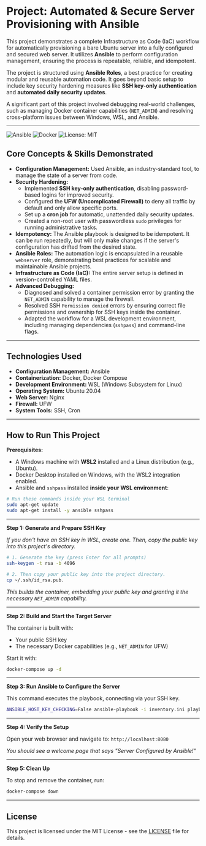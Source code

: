 # Project: Automated & Secure Server Provisioning with Ansible

This project demonstrates a complete Infrastructure as Code (IaC) workflow for automatically provisioning a bare Ubuntu server into a fully configured and secured web server. It utilizes **Ansible** to perform configuration management, ensuring the process is repeatable, reliable, and idempotent.

The project is structured using **Ansible Roles**, a best practice for creating modular and reusable automation code. It goes beyond basic setup to include key security hardening measures like **SSH key-only authentication** and **automated daily security updates**.

A significant part of this project involved debugging real-world challenges, such as managing Docker container capabilities (`NET_ADMIN`) and resolving cross-platform issues between Windows, WSL, and Ansible.

---

![Ansible](https://img.shields.io/badge/ansible-automation-blue)
![Docker](https://img.shields.io/badge/docker-provisioning-lightblue)
![License: MIT](https://img.shields.io/badge/license-MIT-green)


## Core Concepts & Skills Demonstrated

*   **Configuration Management:** Used Ansible, an industry-standard tool, to manage the state of a server from code.
*   **Security Hardening:**
    *   Implemented **SSH key-only authentication**, disabling password-based logins for improved security.
    *   Configured the **UFW (Uncomplicated Firewall)** to deny all traffic by default and only allow specific ports.
    *   Set up a **cron job** for automatic, unattended daily security updates.
    *   Created a non-root user with passwordless `sudo` privileges for running administrative tasks.
*   **Idempotency:** The Ansible playbook is designed to be idempotent. It can be run repeatedly, but will only make changes if the server's configuration has drifted from the desired state.
*   **Ansible Roles:** The automation logic is encapsulated in a reusable `webserver` role, demonstrating best practices for scalable and maintainable Ansible projects.
*   **Infrastructure as Code (IaC):** The entire server setup is defined in version-controlled YAML files.
*   **Advanced Debugging:**
    *   Diagnosed and solved a container permission error by granting the `NET_ADMIN` capability to manage the firewall.
    *   Resolved SSH `Permission denied` errors by ensuring correct file permissions and ownership for SSH keys inside the container.
    *   Adapted the workflow for a WSL development environment, including managing dependencies (`sshpass`) and command-line flags.

---

## Technologies Used

*   **Configuration Management:** Ansible
*   **Containerization:** Docker, Docker Compose
*   **Development Environment:** WSL (Windows Subsystem for Linux)
*   **Operating System:** Ubuntu 20.04
*   **Web Server:** Nginx
*   **Firewall:** UFW
*   **System Tools:** SSH, Cron

---

## How to Run This Project

**Prerequisites:**
* A Windows machine with **WSL2** installed and a Linux distribution (e.g., Ubuntu).
* Docker Desktop installed on Windows, with the WSL2 integration enabled.
* Ansible and `sshpass` installed **inside your WSL environment**:

```bash
# Run these commands inside your WSL terminal
sudo apt-get update
sudo apt-get install -y ansible sshpass
```
---

**Step 1: Generate and Prepare SSH Key**

_If you don't have an SSH key in WSL, create one. Then, copy the public key into this project's directory._

```bash
# 1. Generate the key (press Enter for all prompts)
ssh-keygen -t rsa -b 4096
```

```bash
# 2. Then copy your public key into the project directory.
cp ~/.ssh/id_rsa.pub.
```

_This builds the container, embedding your public key and granting it the necessary `NET_ADMIN` capability._

---

**Step 2: Build and Start the Target Server**

The container is built with:
* Your public SSH key
* The necessary Docker capabilities (e.g., `NET_ADMIN` for UFW)

Start it with:
```bash
docker-compose up -d
```

---

**Step 3: Run Ansible to Configure the Server**

This command executes the playbook, connecting via your SSH key.

```bash
ANSIBLE_HOST_KEY_CHECKING=False ansible-playbook -i inventory.ini playbook.yml
```
---

**Step 4: Verify the Setup**

Open your web browser and navigate to:
`http://localhost:8080`

_You should see a welcome page that says "Server Configured by Ansible!"_

---

**Step 5: Clean Up**

To stop and remove the container, run:

```bash
docker-compose down
```
---

## License
This project is licensed under the MIT License - see the [LICENSE](LICENSE) file for details.